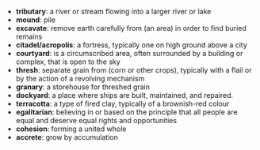 * **tributary**: a river or stream flowing into a larger river or lake
* **mound**: pile
* **excavate**: remove earth carefully from (an area) in order to find buried remains
* **citadel/acropolis**: a fortress, typically one on high ground above a city
* **courtyard**: is a circumscribed area, often surrounded by a building or complex, that is open to the sky
* **thresh**: separate grain from (corn or other crops), typically with a flail or by the action of a revolving mechanism
* **granary**: a storehouse for threshed grain
* **dockyard**: a place where ships are built, maintained, and repaired.
* **terracotta**: a type of fired clay, typically of a brownish-red colour
* **egalitarian**: believing in or based on the principle that all people are equal and deserve equal rights and opportunities
* **cohesion**: forming a united whole
* **accrete**: grow by accumulation